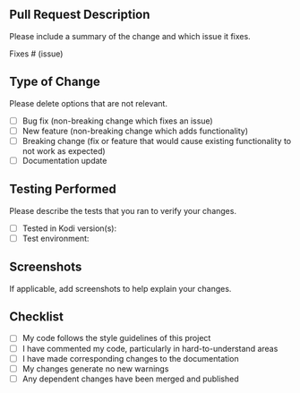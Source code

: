 ## Pull Request Description

Please include a summary of the change and which issue it fixes.

Fixes # (issue)

## Type of Change

Please delete options that are not relevant.

- [ ] Bug fix (non-breaking change which fixes an issue)
- [ ] New feature (non-breaking change which adds functionality)
- [ ] Breaking change (fix or feature that would cause existing functionality to not work as expected)
- [ ] Documentation update

## Testing Performed

Please describe the tests that you ran to verify your changes.

- [ ] Tested in Kodi version(s):
- [ ] Test environment:

## Screenshots

If applicable, add screenshots to help explain your changes.

## Checklist

- [ ] My code follows the style guidelines of this project
- [ ] I have commented my code, particularly in hard-to-understand areas
- [ ] I have made corresponding changes to the documentation
- [ ] My changes generate no new warnings
- [ ] Any dependent changes have been merged and published
